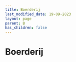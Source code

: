 ```yaml
---
title: Boerderij
last_modified_date: 19-09-2023
layout: page
parent: B
has_children: false
---
```


Boerderij
=========

